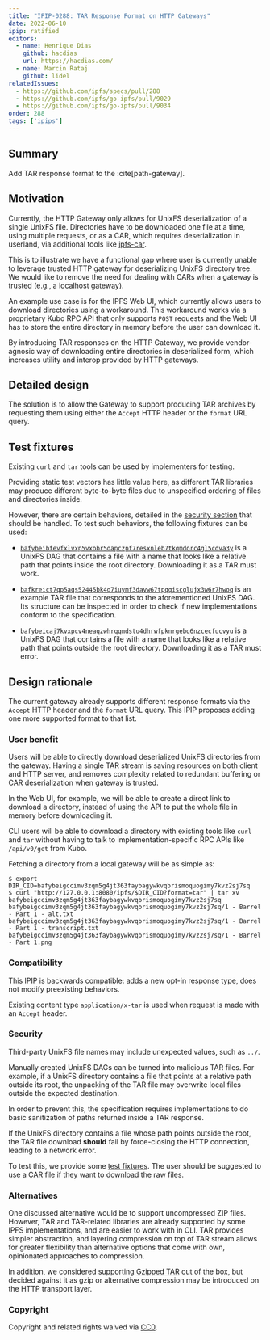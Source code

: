 ```yaml
---
title: "IPIP-0288: TAR Response Format on HTTP Gateways"
date: 2022-06-10
ipip: ratified
editors:
  - name: Henrique Dias
    github: hacdias
    url: https://hacdias.com/
  - name: Marcin Rataj
    github: lidel
relatedIssues:
  - https://github.com/ipfs/specs/pull/288
  - https://github.com/ipfs/go-ipfs/pull/9029
  - https://github.com/ipfs/go-ipfs/pull/9034
order: 288
tags: ['ipips']
---
```


## Summary

Add TAR response format to the :cite[path-gateway].

## Motivation

Currently, the HTTP Gateway only allows for UnixFS deserialization of a single
UnixFS file. Directories have to be downloaded one file at a time, using
multiple requests, or as a CAR, which requires deserialization in userland,
via additional tools like [ipfs-car](https://www.npmjs.com/package/ipfs-car).

This is to illustrate we have a functional gap where user is currently unable
to leverage trusted HTTP gateway for deserializing UnixFS directory tree. We
would like to remove the need for dealing with CARs when a gateway is trusted
(e.g., a localhost gateway).

An example use case is for the IPFS Web UI, which currently allows users to
download directories using a workaround. This workaround works via a proprietary
Kubo RPC API that only supports `POST` requests and the Web UI has to store the entire
directory in memory before the user can download it.

By introducing TAR responses on the HTTP Gateway, we provide vendor-agnosic way
of downloading entire directories in deserialized form, which increases utility
and interop provided by HTTP gateways.

## Detailed design

The solution is to allow the Gateway to support producing TAR archives
by requesting them using either the `Accept` HTTP header or the `format`
URL query.

## Test fixtures

Existing `curl` and `tar` tools can be used by implementers for testing.

Providing static test vectors has little value here, as different TAR libraries
may produce different byte-to-byte files due to unspecified ordering of files and
directories inside.

However, there are certain behaviors, detailed in the [security section](#security)
that should be handled. To test such behaviors, the following fixtures can be used:

- [`bafybeibfevfxlvxp5vxobr5oapczpf7resxnleb7tkqmdorc4gl5cdva3y`][inside-dag]
  is a UnixFS DAG that contains a file with a name that looks like a relative
  path that points inside the root directory. Downloading it as a TAR must
  work.

- [`bafkreict7qp5aqs52445bk4o7iuymf3davw67tpqqiscglujx3w6r7hwoq`][inside-dag-tar]
  is an example TAR file that corresponds to the aforementioned UnixFS DAG. Its
  structure can be inspected in order to check if new implementations conform
  to the specification.

- [`bafybeicaj7kvxpcv4neaqzwhrqqmdstu4dhrwfpknrgebq6nzcecfucvyu`][outside-dag]
  is a UnixFS DAG that contains a file with a name that looks like a relative
  path that points outside the root directory. Downloading it as a TAR must
  error.

## Design rationale

The current gateway already supports different response formats via the
`Accept` HTTP header and the `format` URL query. This IPIP proposes adding
one more supported format to that list.

### User benefit

Users will be able to directly download deserialized UnixFS directories from
the gateway. Having a single TAR stream is saving resources on both client and
HTTP server, and removes complexity related to redundant buffering or CAR
deserialization when gateway is trusted.

In the Web UI, for example, we will be able to create a direct link to download
a directory, instead of using the API to put the whole file in memory before
downloading it.

CLI users will be able to download a directory with existing tools like `curl` and `tar` without
having to talk to implementation-specific RPC APIs like `/api/v0/get` from Kubo.

Fetching a directory from a local gateway will be as simple as:

```console
$ export DIR_CID=bafybeigccimv3zqm5g4jt363faybagywkvqbrismoquogimy7kvz2sj7sq
$ curl "http://127.0.0.1:8080/ipfs/$DIR_CID?format=tar" | tar xv
bafybeigccimv3zqm5g4jt363faybagywkvqbrismoquogimy7kvz2sj7sq
bafybeigccimv3zqm5g4jt363faybagywkvqbrismoquogimy7kvz2sj7sq/1 - Barrel - Part 1 - alt.txt
bafybeigccimv3zqm5g4jt363faybagywkvqbrismoquogimy7kvz2sj7sq/1 - Barrel - Part 1 - transcript.txt
bafybeigccimv3zqm5g4jt363faybagywkvqbrismoquogimy7kvz2sj7sq/1 - Barrel - Part 1.png
```

### Compatibility

This IPIP is backwards compatible: adds a new opt-in response type, does not
modify preexisting behaviors.

Existing content type `application/x-tar` is used when request is made with an `Accept` header.

### Security

Third-party UnixFS file names may include unexpected values, such as `../`.

Manually created UnixFS DAGs can be turned into malicious TAR files. For example,
if a UnixFS directory contains a file that points at a relative path outside
its root, the unpacking of the TAR file may overwrite local files outside the expected
destination.

In order to prevent this, the specification requires implementations to do
basic sanitization of paths returned inside a TAR response.

If the UnixFS directory contains a file whose path
points outside the root, the TAR file download **should** fail by force-closing
the HTTP connection, leading to a network error.

To test this, we provide some [test fixtures](#test-fixtures). The user should be
suggested to use a CAR file if they want to download the raw files.

### Alternatives

One discussed alternative would be to support uncompressed ZIP files. However,
TAR and TAR-related libraries are already supported by some IPFS
implementations, and are easier to work with in CLI. TAR provides simpler
abstraction, and layering compression on top of TAR stream allows for greater
flexibility than alternative options that come with own, opinionated approaches
to compression.

In addition, we considered supporting [Gzipped TAR](https://github.com/ipfs/go-ipfs/pull/9034) out of the box,
but decided against it as gzip or alternative compression may be introduced on the HTTP transport layer.

### Copyright

Copyright and related rights waived via [CC0](https://creativecommons.org/publicdomain/zero/1.0/).

[inside-dag]: https://dweb.link/ipfs/bafybeibfevfxlvxp5vxobr5oapczpf7resxnleb7tkqmdorc4gl5cdva3y?format=car
[inside-dag-tar]: https://dweb.link/ipfs/bafkreict7qp5aqs52445bk4o7iuymf3davw67tpqqiscglujx3w6r7hwoq?format=car
[outside-dag]: https://dweb.link/ipfs/bafybeicaj7kvxpcv4neaqzwhrqqmdstu4dhrwfpknrgebq6nzcecfucvyu?format=car
